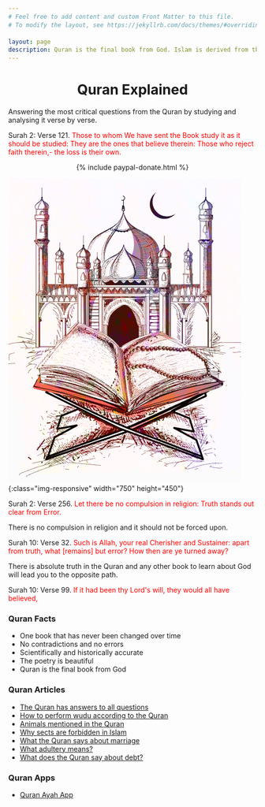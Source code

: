```yaml
---
# Feel free to add content and custom Front Matter to this file.
# To modify the layout, see https://jekyllrb.com/docs/themes/#overriding-theme-defaults

layout: page
description: Quran is the final book from God. Islam is derived from this book only and no other book must take a higher priority. The Quran explains all the information in detail.
---
```

<h1 class="post-title" align="center">Quran Explained</h1>
Answering the most critical questions from the Quran by studying and analysing it verse by verse.

Surah 2: Verse 121. <span style="color:red;">Those to whom We have sent the Book study it as it should be studied: They
are the ones that believe therein: Those who reject faith therein,- the loss is
their own.</span>

<div align="center">
{% include paypal-donate.html %}
</div>

![Quran with mosque](/assets/images/quran-with-mosque.png){:class="img-responsive" width="750" height="450"}

Surah 2: Verse 256. <span style="color:red;">Let there be no compulsion in religion: Truth stands out clear from Error.</span>

There is no compulsion in religion and it should not be forced upon.

Surah 10: Verse 32. <span style="color:red;">Such is Allah, your real Cherisher and Sustainer: apart from truth, what
[remains] but error? How then are ye turned away?</span>

There is absolute truth in the Quran and any other book to learn about God will lead you to the opposite path.

Surah 10: Verse 99. <span style="color:red;">If it had been thy Lord's will, they would all have believed,</span>

### Quran Facts
- One book that has never been changed over time
- No contradictions and no errors
- Scientifically and historically accurate
- The poetry is beautiful
- Quran is the final book from God

### Quran Articles
- [The Quran has answers to all questions](quran-answers-all-questions)
- [How to perform wudu according to the Quran](how-to-perform-wudu)
- [Animals mentioned in the Quran](animals-in-the-quran)
- [Why sects are forbidden in Islam](sects-are-forbidden-in-islam)
- [What the Quran says about marriage](marriage-in-quran)
- [What adultery means?](adultery)
- [What does the Quran say about debt?](debt)

### Quran Apps
- [Quran Ayah App](quran-ayah-app)
